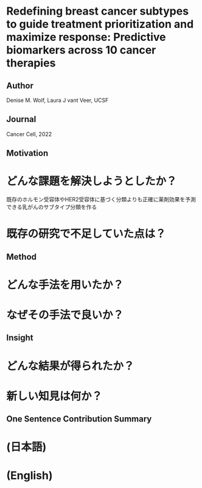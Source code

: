 # Redefining breast cancer subtypes to guide treatment prioritization and maximize response: Predictive biomarkers across 10 cancer therapies
## Author
Denise M. Wolf, Laura J vant Veer, UCSF
## Journal
Cancer Cell, 2022

## Motivation
# どんな課題を解決しようとしたか？
既存のホルモン受容体やHER2受容体に基づく分類よりも正確に薬剤効果を予測できる乳がんのサブタイプ分類を作る
# 既存の研究で不足していた点は？

## Method
# どんな手法を用いたか？
# なぜその手法で良いか？

## Insight
# どんな結果が得られたか？
# 新しい知見は何か？

## One Sentence Contribution Summary
# (日本語)
# (English)
